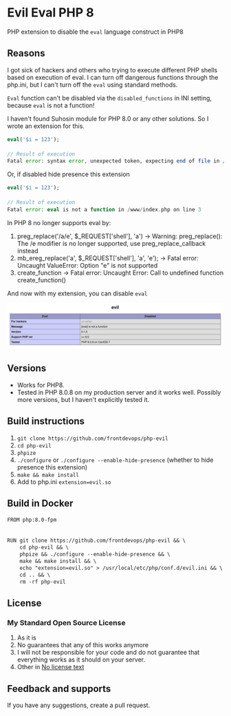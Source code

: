 # Evil Eval PHP 8 
PHP extension to disable the `eval` language construct in PHP8

## Reasons
I got sick of hackers and others who trying to execute different PHP shells
based on execution of eval. I can turn off dangerous functions through the php.ini,
but I can't turn off the `eval` using standard methods.

`Eval` function can't be disabled via the `disabled_functions` in INI setting,
because `eval` is not a function!

I haven't found Suhosin module for PHP 8.0 or any other solutions.
So I wrote an extension for this.

```php
eval('$i = 123');

// Result of execution
Fatal error: syntax error, unexpected token, expecting end of file in /www/index.php on line 3
```

Or, if disabled hide presence this extension
```php
eval('$i = 123');

// Result of execution
Fatal error: eval is not a function in /www/index.php on line 3
```

In PHP 8 no longer supports eval by:
1. preg_replace('/a/e', $_REQUEST['shell'], 'a') -> Warning: preg_replace(): The /e modifier is no longer supported, use preg_replace_callback instead
2. mb_ereg_replace('a', $_REQUEST['shell'], 'a', 'e'); -> Fatal error: Uncaught ValueError: Option "e" is not supported 
3. create_function -> Fatal error: Uncaught Error: Call to undefined function create_function()

And now with my extension, you can disable `eval`

![Disable eval in PHP8 Screenshot](https://raw.githubusercontent.com/frontdevops/php-evil/main/assets/img1.png)


## Versions
- Works for PHP8.
- Tested in PHP 8.0.8 on my production server and it works well.
  Possibly more versions, but I haven't explicitly tested it.


## Build instructions
1. `git clone https://github.com/frontdevops/php-evil`
2. `cd php-evil`
3. `phpize`
4. `./configure` or `./configure --enable-hide-presence` (whether to hide presence this extension)
5. `make && make install`
6. Add to php.ini `extension=evil.so`


## Build in Docker
```docker
FROM php:8.0-fpm


RUN git clone https://github.com/frontdevops/php-evil && \
    cd php-evil && \
    phpize && ./configure --enable-hide-presence && \
    make && make install && \
    echo "extension=evil.so" > /usr/local/etc/php/conf.d/evil.ini && \
    cd .. && \
    rm -rf php-evil

```


## License
### My Standard Open Source License
1. As it is
2. No guarantees that any of this works anymore
3. I will not be responsible for your code and do not guarantee
   that everything works as it should on your server.
4. Other in [No license text](https://github.com/frontdevops/php-evil/blob/main/LICENSE)


## Feedback and supports
If you have any suggestions, create a pull request.

